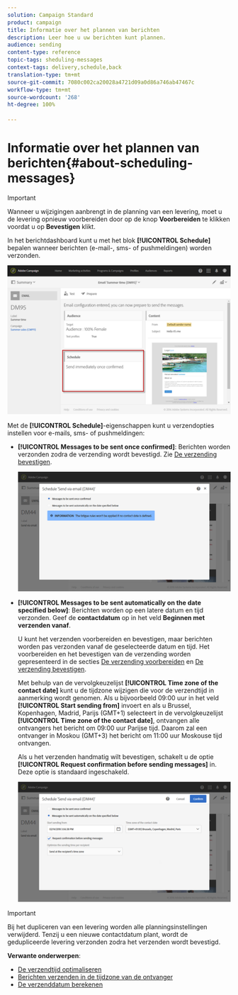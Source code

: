 ```yaml
---
solution: Campaign Standard
product: campaign
title: Informatie over het plannen van berichten
description: Leer hoe u uw berichten kunt plannen.
audience: sending
content-type: reference
topic-tags: sheduling-messages
context-tags: delivery,schedule,back
translation-type: tm+mt
source-git-commit: 7080c002ca20028a4721d09a0d86a746ab47467c
workflow-type: tm+mt
source-wordcount: '268'
ht-degree: 100%

---
```



# Informatie over het plannen van berichten{#about-scheduling-messages}

>[!IMPORTANT]
>
>Wanneer u wijzigingen aanbrengt in de planning van een levering, moet u de levering opnieuw voorbereiden door op de knop **Voorbereiden** te klikken voordat u op **Bevestigen** klikt.

In het berichtdashboard kunt u met het blok **[!UICONTROL Schedule]** bepalen wanneer berichten (e-mail-, sms- of pushmeldingen) worden verzonden.

![](assets/delivery_dashboard.png)

Met de **[!UICONTROL Schedule]**-eigenschappen kunt u verzendopties instellen voor e-mails, sms- of pushmeldingen:

* **[!UICONTROL Messages to be sent once confirmed]**: Berichten worden verzonden zodra de verzending wordt bevestigd. Zie [De verzending bevestigen](../../sending/using/confirming-the-send.md).

   ![](assets/delivery_planning_1.png)

* **[!UICONTROL Messages to be sent automatically on the date specified below]**: Berichten worden op een latere datum en tijd verzonden. Geef de **contactdatum** op in het veld **Beginnen met verzenden vanaf**.

   U kunt het verzenden voorbereiden en bevestigen, maar berichten worden pas verzonden vanaf de geselecteerde datum en tijd. Het voorbereiden en het bevestigen van de verzending worden gepresenteerd in de secties [De verzending voorbereiden](../../sending/using/preparing-the-send.md) en [De verzending bevestigen](../../sending/using/confirming-the-send.md).

   Met behulp van de vervolgkeuzelijst **[!UICONTROL Time zone of the contact date]** kunt u de tijdzone wijzigen die voor de verzendtijd in aanmerking wordt genomen. Als u bijvoorbeeld 09:00 uur in het veld **[!UICONTROL Start sending from]** invoert en als u Brussel, Kopenhagen, Madrid, Parijs (GMT+1) selecteert in de vervolgkeuzelijst **[!UICONTROL Time zone of the contact date]**, ontvangen alle ontvangers het bericht om 09:00 uur Parijse tijd. Daarom zal een ontvanger in Moskou (GMT+3) het bericht om 11:00 uur Moskouse tijd ontvangen.

   Als u het verzenden handmatig wilt bevestigen, schakelt u de optie **[!UICONTROL Request confirmation before sending messages]** in. Deze optie is standaard ingeschakeld.

   ![](assets/delivery_planning.png)

>[!IMPORTANT]
>
>Bij het dupliceren van een levering worden alle planningsinstellingen verwijderd. Tenzij u een nieuwe contactdatum plant, wordt de gedupliceerde levering verzonden zodra het verzenden wordt bevestigd.

**Verwante onderwerpen**:

* [De verzendtijd optimaliseren](../../sending/using/optimizing-the-sending-time.md)
* [Berichten verzenden in de tijdzone van de ontvanger](../../sending/using/sending-messages-at-the-recipient-s-time-zone.md)
* [De verzenddatum berekenen](../../sending/using/computing-the-sending-date.md)

